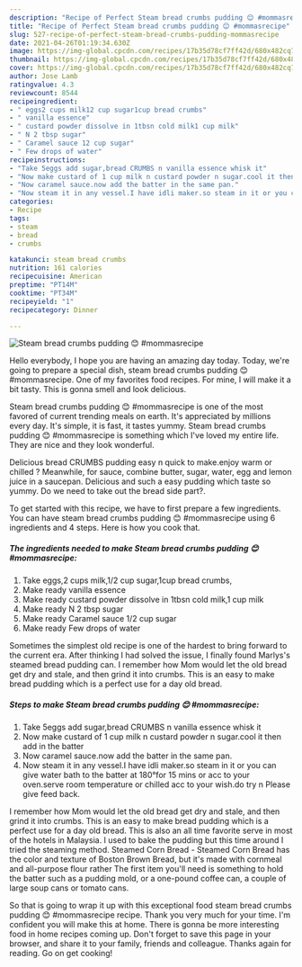 ```yaml
---
description: "Recipe of Perfect Steam bread crumbs pudding 😊 #mommasrecipe"
title: "Recipe of Perfect Steam bread crumbs pudding 😊 #mommasrecipe"
slug: 527-recipe-of-perfect-steam-bread-crumbs-pudding-mommasrecipe
date: 2021-04-26T01:19:34.630Z
image: https://img-global.cpcdn.com/recipes/17b35d78cf7ff42d/680x482cq70/steam-bread-crumbs-pudding-mommasrecipe-recipe-main-photo.jpg
thumbnail: https://img-global.cpcdn.com/recipes/17b35d78cf7ff42d/680x482cq70/steam-bread-crumbs-pudding-mommasrecipe-recipe-main-photo.jpg
cover: https://img-global.cpcdn.com/recipes/17b35d78cf7ff42d/680x482cq70/steam-bread-crumbs-pudding-mommasrecipe-recipe-main-photo.jpg
author: Jose Lamb
ratingvalue: 4.3
reviewcount: 8544
recipeingredient:
- " eggs2 cups milk12 cup sugar1cup bread crumbs"
- " vanilla essence"
- " custard powder dissolve in 1tbsn cold milk1 cup milk"
- " N 2 tbsp sugar"
- " Caramel sauce 12 cup sugar"
- " Few drops of water"
recipeinstructions:
- "Take 5eggs add sugar,bread CRUMBS n vanilla essence whisk it"
- "Now make custard of 1 cup milk n custard powder n sugar.cool it then add in the batter"
- "Now caramel sauce.now add the batter in the same pan."
- "Now steam it in any vessel.I have idli maker.so steam in it or you can give water bath to the batter at 180°for 15 mins or acc to your oven.serve room temperature or chilled acc to your wish.do try n Please give feed back."
categories:
- Recipe
tags:
- steam
- bread
- crumbs

katakunci: steam bread crumbs 
nutrition: 161 calories
recipecuisine: American
preptime: "PT14M"
cooktime: "PT34M"
recipeyield: "1"
recipecategory: Dinner

---
```



![Steam bread crumbs pudding 😊 #mommasrecipe](https://img-global.cpcdn.com/recipes/17b35d78cf7ff42d/680x482cq70/steam-bread-crumbs-pudding-mommasrecipe-recipe-main-photo.jpg)

Hello everybody, I hope you are having an amazing day today. Today, we're going to prepare a special dish, steam bread crumbs pudding 😊 #mommasrecipe. One of my favorites food recipes. For mine, I will make it a bit tasty. This is gonna smell and look delicious.

Steam bread crumbs pudding 😊 #mommasrecipe is one of the most favored of current trending meals on earth. It's appreciated by millions every day. It's simple, it is fast, it tastes yummy. Steam bread crumbs pudding 😊 #mommasrecipe is something which I've loved my entire life. They are nice and they look wonderful.

Delicious bread CRUMBS pudding easy n quick to make.enjoy warm or chilled ? Meanwhile, for sauce, combine butter, sugar, water, egg and lemon juice in a saucepan. Delicious and such a easy pudding which taste so yummy. Do we need to take out the bread side part?.


To get started with this recipe, we have to first prepare a few ingredients. You can have steam bread crumbs pudding 😊 #mommasrecipe using 6 ingredients and 4 steps. Here is how you cook that.

<!--inarticleads1-->

##### The ingredients needed to make Steam bread crumbs pudding 😊 #mommasrecipe:

1. Take  eggs,2 cups milk,1/2 cup sugar,1cup bread crumbs,
1. Make ready  vanilla essence
1. Make ready  custard powder dissolve in 1tbsn cold milk,1 cup milk
1. Make ready  N 2 tbsp sugar
1. Make ready  Caramel sauce 1/2 cup sugar
1. Make ready  Few drops of water


Sometimes the simplest old recipe is one of the hardest to bring forward to the current era. After thinking I had solved the issue, I finally found Marlys&#39;s steamed bread pudding can. I remember how Mom would let the old bread get dry and stale, and then grind it into crumbs. This is an easy to make bread pudding which is a perfect use for a day old bread. 

<!--inarticleads2-->

##### Steps to make Steam bread crumbs pudding 😊 #mommasrecipe:

1. Take 5eggs add sugar,bread CRUMBS n vanilla essence whisk it
1. Now make custard of 1 cup milk n custard powder n sugar.cool it then add in the batter
1. Now caramel sauce.now add the batter in the same pan.
1. Now steam it in any vessel.I have idli maker.so steam in it or you can give water bath to the batter at 180°for 15 mins or acc to your oven.serve room temperature or chilled acc to your wish.do try n Please give feed back.


I remember how Mom would let the old bread get dry and stale, and then grind it into crumbs. This is an easy to make bread pudding which is a perfect use for a day old bread. This is also an all time favorite serve in most of the hotels in Malaysia. I used to bake the pudding but this time around I tried the steaming method. Steamed Corn Bread - Steamed Corn Bread has the color and texture of Boston Brown Bread, but it&#39;s made with cornmeal and all-purpose flour rather The first item you&#39;ll need is something to hold the batter such as a pudding mold, or a one-pound coffee can, a couple of large soup cans or tomato cans. 

So that is going to wrap it up with this exceptional food steam bread crumbs pudding 😊 #mommasrecipe recipe. Thank you very much for your time. I'm confident you will make this at home. There is gonna be more interesting food in home recipes coming up. Don't forget to save this page in your browser, and share it to your family, friends and colleague. Thanks again for reading. Go on get cooking!
